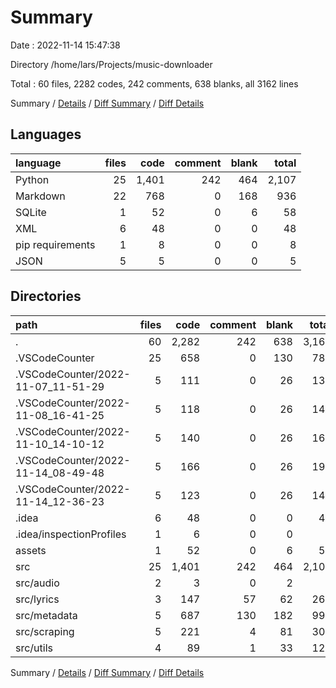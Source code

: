 # Summary

Date : 2022-11-14 15:47:38

Directory /home/lars/Projects/music-downloader

Total : 60 files,  2282 codes, 242 comments, 638 blanks, all 3162 lines

Summary / [Details](details.md) / [Diff Summary](diff.md) / [Diff Details](diff-details.md)

## Languages
| language | files | code | comment | blank | total |
| :--- | ---: | ---: | ---: | ---: | ---: |
| Python | 25 | 1,401 | 242 | 464 | 2,107 |
| Markdown | 22 | 768 | 0 | 168 | 936 |
| SQLite | 1 | 52 | 0 | 6 | 58 |
| XML | 6 | 48 | 0 | 0 | 48 |
| pip requirements | 1 | 8 | 0 | 0 | 8 |
| JSON | 5 | 5 | 0 | 0 | 5 |

## Directories
| path | files | code | comment | blank | total |
| :--- | ---: | ---: | ---: | ---: | ---: |
| . | 60 | 2,282 | 242 | 638 | 3,162 |
| .VSCodeCounter | 25 | 658 | 0 | 130 | 788 |
| .VSCodeCounter/2022-11-07_11-51-29 | 5 | 111 | 0 | 26 | 137 |
| .VSCodeCounter/2022-11-08_16-41-25 | 5 | 118 | 0 | 26 | 144 |
| .VSCodeCounter/2022-11-10_14-10-12 | 5 | 140 | 0 | 26 | 166 |
| .VSCodeCounter/2022-11-14_08-49-48 | 5 | 166 | 0 | 26 | 192 |
| .VSCodeCounter/2022-11-14_12-36-23 | 5 | 123 | 0 | 26 | 149 |
| .idea | 6 | 48 | 0 | 0 | 48 |
| .idea/inspectionProfiles | 1 | 6 | 0 | 0 | 6 |
| assets | 1 | 52 | 0 | 6 | 58 |
| src | 25 | 1,401 | 242 | 464 | 2,107 |
| src/audio | 2 | 3 | 0 | 2 | 5 |
| src/lyrics | 3 | 147 | 57 | 62 | 266 |
| src/metadata | 5 | 687 | 130 | 182 | 999 |
| src/scraping | 5 | 221 | 4 | 81 | 306 |
| src/utils | 4 | 89 | 1 | 33 | 123 |

Summary / [Details](details.md) / [Diff Summary](diff.md) / [Diff Details](diff-details.md)
